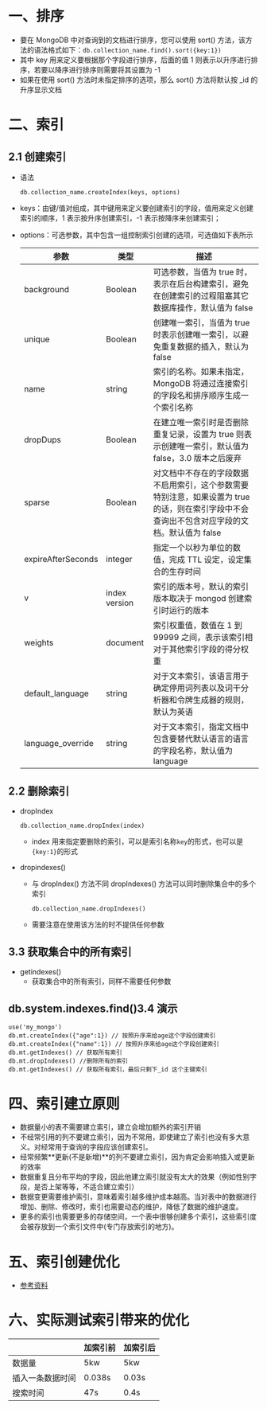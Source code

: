 # 一、排序

- 要在 MongoDB 中对查询到的文档进行排序，您可以使用 sort() 方法，该方法的语法格式如下：`db.collection_name.find().sort({key:1})`
- 其中 key 用来定义要根据那个字段进行排序，后面的值 1 则表示以升序进行排序，若要以降序进行排序则需要将其设置为 -1
- 如果在使用 sort() 方法时未指定排序的选项，那么 sort() 方法将默认按 _id 的升序显示文档

# 二、索引

## 2.1 创建索引

- 语法

  ```
  db.collection_name.createIndex(keys, options)
  ```

- keys：由键/值对组成，其中键用来定义要创建索引的字段，值用来定义创建索引的顺序，1 表示按升序创建索引，-1 表示按降序来创建索引；

- options：可选参数，其中包含一组控制索引创建的选项，可选值如下表所示

  | 参数               | 类型          | 描述                                                         |
  | ------------------ | ------------- | ------------------------------------------------------------ |
  | background         | Boolean       | 可选参数，当值为 true 时，表示在后台构建索引，避免在创建索引的过程阻塞其它数据库操作，默认值为 false |
  | unique             | Boolean       | 创建唯一索引，当值为 true 时表示创建唯一索引，以避免重复数据的插入，默认为 false |
  | name               | string        | 索引的名称。如果未指定，MongoDB 将通过连接索引的字段名和排序顺序生成一个索引名称 |
  | dropDups           | Boolean       | 在建立唯一索引时是否删除重复记录，设置为 true 则表示创建唯一索引，默认值为 false，3.0 版本之后废弃 |
  | sparse             | Boolean       | 对文档中不存在的字段数据不启用索引，这个参数需要特别注意，如果设置为 true 的话，则在索引字段中不会查询出不包含对应字段的文档。默认值为 false |
  | expireAfterSeconds | integer       | 指定一个以秒为单位的数值，完成 TTL 设定，设定集合的生存时间  |
  | v                  | index version | 索引的版本号，默认的索引版本取决于 mongod 创建索引时运行的版本 |
  | weights            | document      | 索引权重值，数值在 1 到 99999 之间，表示该索引相对于其他索引字段的得分权重 |
  | default_language   | string        | 对于文本索引，该语言用于确定停用词列表以及词干分析器和令牌生成器的规则，默认为英语 |
  | language_override  | string        | 对于文本索引，指定文档中包含要替代默认语言的语言的字段名称，默认值为 language |

## 2.2 删除索引

- dropIndex

  ```
  db.collection_name.dropIndex(index)
  ```

  - index 用来指定要删除的索引，可以是索引名称`key`的形式，也可以是`{key:1}`的形式

- dropindexes()

  - 与 dropIndex() 方法不同 dropIndexes() 方法可以同时删除集合中的多个索引

    ```
    db.collection_name.dropIndexes()
    ```

  - 需要注意在使用该方法的时不提供任何参数

## 3.3 获取集合中的所有索引

- getindexes()
  - 获取集合中的所有索引，同样不需要任何参数

## db.system.indexes.find()3.4 演示

```shell
use('my_mongo')
db.mt.createIndex({"age":1}) // 按照升序来给age这个字段创建索引
db.mt.createIndex({"name":1}) // 按照升序来给age这个字段创建索引
db.mt.getIndexes() // 获取所有索引
db.mt.dropIndexes() //删除所有的索引
db.mt.getIndexes() // 获取所有索引，最后只剩下_id 这个主键索引
```

# 四、索引建立原则

- 数据量小的表不需要建立索引，建立会增加额外的索引开销
- 不经常引用的列不要建立索引，因为不常用，即使建立了索引也没有多大意义。对经常用于查询的字段应该创建索引。
- 经常频繁**更新(不是新增)**的列不要建立索引，因为肯定会影响插入或更新的效率
- 数据重复且分布平均的字段，因此他建立索引就没有太大的效果（例如性别字段，是否上架等等，不适合建立索引）
- 数据变更需要维护索引，意味着索引越多维护成本越高。当对表中的数据进行增加、删除、修改时，索引也需要动态的维护，降低了数据的维护速度。
- 更多的索引也需要更多的存储空间，一个表中很够创建多个索引，这些索引度会被存放到一个索引文件中(专门存放索引的地方)。

# 五、索引创建优化

- [参考资料](https://www.cnblogs.com/eternityz/p/13595660.html)

# 六、实际测试索引带来的优化

|                  | 加索引前 | 加索引后 |
| ---------------- | -------- | -------- |
| 数据量           | 5kw      | 5kw      |
| 插入一条数据时间 | 0.038s   | 0.03s    |
| 搜索时间         | 47s      | 0.4s     |

